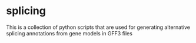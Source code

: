 # splicing
This is a collection of python scripts that are used for generating alternative splicing annotations from gene models in GFF3 files
